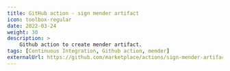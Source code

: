 ```yaml
---
title: GitHub action - sign mender artifact
icon: toolbox-regular
date: 2022-03-24
weight: 30
description: >
    Github action to create mender artifact.
tags: [Continuous Integration, Github action, mender]
externalUrl: https://github.com/marketplace/actions/sign-mender-artifact
---
```

